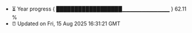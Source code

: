 - ⏳ Year progress { ██████████████████▁▁▁▁▁▁▁▁▁▁▁▁ } 62.11 %
- ⏰ Updated on Fri, 15 Aug 2025 16:31:21 GMT

